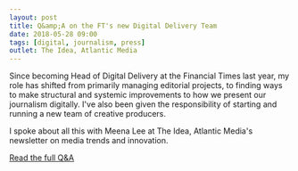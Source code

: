 ```yaml
---
layout: post
title: Q&amp;A on the FT's new Digital Delivery Team
date: 2018-05-28 09:00
tags: [digital, journalism, press]
outlet: The Idea, Atlantic Media
---
```

Since becoming Head of Digital Delivery at the Financial Times last year, my role has shifted from primarily managing editorial projects, to finding ways to make structural and systemic improvements to how we present our journalism digitally. I've also been given the responsibility of starting and running a new team of creative producers. 

I spoke about all this with Meena Lee at The Idea, Atlantic Media's newsletter on media trends and innovation.

[Read the full Q&A](https://medium.com/the-idea/q-a-robin-kwong-head-of-digital-delivery-at-the-financial-times-1361980bf25c) 